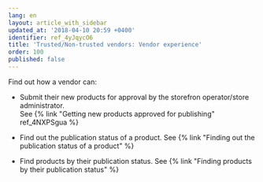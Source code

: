 ```yaml
---
lang: en
layout: article_with_sidebar
updated_at: '2018-04-10 20:59 +0400'
identifier: ref_4yJqycO6
title: 'Trusted/Non-trusted vendors: Vendor experience'
order: 100
published: false
---
```

Find out how a vendor can:

   * Submit their new products for approval by the storefron operator/store administrator.   
     See {% link "Getting new products approved for publishing" ref_4NXPSgua %}
     
   * Find out the publication status of a product.
     See {% link "Finding out the publication status of a product"  %}
   
   * Find products by their publication status.
     See {% link "Finding products by their publication status"  %}
